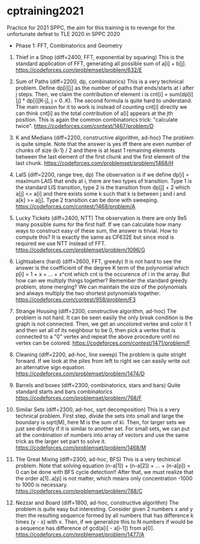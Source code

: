# cptraining2021
Practice for 2021 SPPC, the aim for this training is to revenge for the unfortunate defeat to TLE 2020 in SPPC 2020

* Phase 1: FFT, Combinatorics and Geometry 
1. Thief in a Shop (diff=2400, FFT, exponential by squaring)
This is the standard application of FFT, generating all possible sum of a[i] + b[j].
https://codeforces.com/problemset/problem/632/E


2. Sum of Paths (diff=2200, dp, combinatorics)
This is a very technical problem. Define dp[i][j] as the number of paths that ends/starts at i after j steps.
Then, we claim the contribution of element i is cnt[i] = sum(dp[i][j] * dp[i][K-j], j = 0..K). The second formula
is quite hard to understand. The main reason for it to work is instead of counting cnt[i] directly we can think
cnt[i] as the total contribution of a[i] appears at the jth position. This is again the common combinatorics trick: "calculate twice".
https://codeforces.com/contest/1467/problem/D


3. K and Medians (diff=2200, constructive algorithm, ad-hoc)
The problem is quite simple. Note that the answer is yes 
iff there are even number of chunks of size (k-1) / 2 and there is at least 1 remaining elements between the 
last element of the first chunk and the first element of the last chunk. https://codeforces.com/problemset/problem/1468/H


4. LaIS (diff=2200, range tree, dp)
The observation is if we define dp[i] = maximum LAIS that ends at i, there are two types of transition. Type 1 is the
standard LIS transition, type 2 is the transition from dp[j] + 2 which a[j] <= a[i] and there exists some k such that
k is between j and i and a[k] >= a[j]. Type 2 transition can be done with sweeping.
https://codeforces.com/contest/1468/problem/A


5. Lucky Tickets (diff=2400, NTT)
The observation is there are only 9e5 many possible sums for the first half. If we can calculate how many ways to construct
easy of these sum, the answer is trivial. How to compute this? It is exactly the same as CF632E but since mod is required we
use NTT instead of FFT. https://codeforces.com/problemset/problem/1096/G


6. Lightsabers (hard) (diff=2600, FFT, greedy)
It is not hard to see the answer is the coefficient of the degree K term of the polynomial which p[i] = 1 + x + ... + x^cnt which
cnt is the occurence of i in the array. But how can we multiply things together? Remember the standard greedy problem, stone merging?
We can maintain the size of the polynomials and always multiply the two shortest polynomials together.
https://codeforces.com/contest/958/problem/F3

7. Strange Housing (diff=2200, constructive algorithm, ad-hoc)
The problem is not hard. It can be seen easily the only break condition is the graph is not connected. Then, we get an uncolored vertex
and color it 1 and then set all of its neighbour to be 0, then pick a vertex that is connected to a "0" vertex and repeat the above 
procedure until no vertex can be colored. https://codeforces.com/contest/1471/problem/F

8. Cleaning (diff=2200, ad-hoc, line sweep)
The problem is quite stright forward. If we look at the piles from left to right we can easily write out an alternative sign equation.
https://codeforces.com/problemset/problem/1474/D


9. Barrels and boxes (diff=2300, combinatorics, stars and bars)
Quite standard starts and bars combinatorics https://codeforces.com/problemset/problem/768/F


10. Similar Sets (diff=2300, ad-hoc, sqrt decomposition)
This is a very technical problem. First step, divide the sets into small and large the boundary is sqrt(M), here M is the sum of ki.
Then, for larger sets we just see directly if it is similar to another set. For small sets, we can put all the combination of numbers
into array of vectors and use the same trick as the larger set part to solve it. https://codeforces.com/problemset/problem/1468/M


11. The Great Mixing (diff=2300, ad-hoc, BFS) 
This is a very techinical problem. Note that solving equation (n-a[1]) + (n-a[2]) + ... + (n-a[p]) = 0 can be done
with BFS cycle detection!! After that, we must realize that the order a[1]..a[p] is not matter, which means only concentration -1000 to 1000 is necessary. https://codeforces.com/problemset/problem/788/C


12. Nezzar and Board (diff=1800, ad-hoc, constructive algorithm)
The problem is quite easy but interesting. Consider given 2 numbers x and y then the resulting sequence formed by all numbers that
has difference k times (y - x) with x. Then, if we generalize this to N numbers if would be a sequence has difference of gcd(a[i] - a[i-1]) from a[0]. https://codeforces.com/problemset/problem/1477/A


